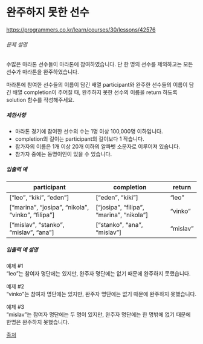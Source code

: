 완주하지 못한 선수
===================
<https://programmers.co.kr/learn/courses/30/lessons/42576>

<div class="guide-section-description">
      <h6 class="guide-section-title">문제 설명</h6>
      <div class="markdown solarized-dark"><p>수많은 마라톤 선수들이 마라톤에 참여하였습니다. 단 한 명의 선수를 제외하고는 모든 선수가 마라톤을 완주하였습니다.</p>

<p>마라톤에 참여한 선수들의 이름이 담긴 배열 participant와 완주한 선수들의 이름이 담긴 배열 completion이 주어질 때, 완주하지 못한 선수의 이름을 return 하도록 solution 함수를 작성해주세요.</p>

<h5>제한사항</h5>

<ul>
<li>마라톤 경기에 참여한 선수의 수는 1명 이상 100,000명 이하입니다.</li>
<li>completion의 길이는 participant의 길이보다 1 작습니다.</li>
<li>참가자의 이름은 1개 이상 20개 이하의 알파벳 소문자로 이루어져 있습니다.</li>
<li>참가자 중에는 동명이인이 있을 수 있습니다.</li>
</ul>

<h5>입출력 예</h5>
<table class="table">
        <thead><tr>
<th>participant</th>
<th>completion</th>
<th>return</th>
</tr>
</thead>
        <tbody><tr>
<td>[<q>leo</q>, <q>kiki</q>, <q>eden</q>]</td>
<td>[<q>eden</q>, <q>kiki</q>]</td>
<td><q>leo</q></td>
</tr>
<tr>
<td>[<q>marina</q>, <q>josipa</q>, <q>nikola</q>, <q>vinko</q>, <q>filipa</q>]</td>
<td>[<q>josipa</q>, <q>filipa</q>, <q>marina</q>, <q>nikola</q>]</td>
<td><q>vinko</q></td>
</tr>
<tr>
<td>[<q>mislav</q>, <q>stanko</q>, <q>mislav</q>, <q>ana</q>]</td>
<td>[<q>stanko</q>, <q>ana</q>, <q>mislav</q>]</td>
<td><q>mislav</q></td>
</tr>
</tbody>
      </table>
<h5>입출력 예 설명</h5>

<p>예제 #1<br>
<q>leo</q>는 참여자 명단에는 있지만, 완주자 명단에는 없기 때문에 완주하지 못했습니다.</p>

<p>예제 #2<br>
<q>vinko</q>는 참여자 명단에는 있지만, 완주자 명단에는 없기 때문에 완주하지 못했습니다.</p>

<p>예제 #3<br>
<q>mislav</q>는 참여자 명단에는 두 명이 있지만, 완주자 명단에는 한 명밖에 없기 때문에 한명은 완주하지 못했습니다.</p>

<p><a href="http://hsin.hr/coci/archive/2014_2015/contest2_tasks.pdf" target="_blank" rel="noopener">출처</a></p>
</div>
    </div>
